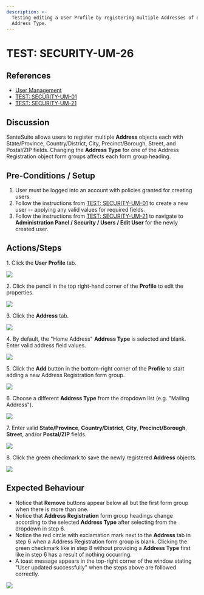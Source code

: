 ```yaml
---
description: >-
  Testing editing a User Profile by registering multiple Addresses of different
  Address Type.
---
```


# TEST: SECURITY-UM-26

## References

* [User Management](broken-reference)
* [TEST: SECURITY-UM-01](test-security-um-01.md)
* [TEST: SECURITY-UM-21](test-security-um-21.md)

## Discussion

SanteSuite allows users to register multiple **Address** objects each with State/Province, Country/District, City, Precinct/Borough, Street, and Postal/ZIP fields. Changing the **Address Type** for one of the Address Registration object form groups affects each form group heading.

## Pre-Conditions / Setup

1. User must be logged into an account with policies granted for creating users.
2. Follow the instructions from [TEST: SECURITY-UM-01](test-security-um-01.md) to create a new user -- applying any valid values for required fields.
3. Follow the instructions from [TEST: SECURITY-UM-21](test-security-um-21.md) to navigate to **Administration Panel / Security / Users / Edit User** for the newly created user.

## Actions/Steps

1\. Click the **User Profile** tab.

![](<../../../../../../../.gitbook/assets/image (265).png>)

2\. Click the pencil in the top right-hand corner of the **Profile** to edit the properties.&#x20;

![](<../../../../../../../.gitbook/assets/image (272).png>)

3\. Click the **Address** tab.

![](<../../../../../../../.gitbook/assets/image (284).png>)

4\. By default, the "Home Address" **Address Type** is selected and blank. Enter valid address field values.

![](<../../../../../../../.gitbook/assets/image (274).png>)

5\. Click the **Add** button in the bottom-right corner of the **Profile** to start adding a new Address Registration form group.

![](<../../../../../../../.gitbook/assets/image (245).png>)

6\. Choose a different **Address Type** from the dropdown list (e.g. "Mailing Address").

![](<../../../../../../../.gitbook/assets/image (259).png>)

7\. Enter valid **State/Province**, **Country/District**, **City**, **Precinct/Borough**, **Street**, and/or **Postal/ZIP** fields.

![](<../../../../../../../.gitbook/assets/image (280).png>)

8\. Click the green checkmark to save the newly registered **Address** objects.

![](<../../../../../../../.gitbook/assets/image (264).png>)

## Expected Behaviour

* Notice that **Remove** buttons appear below all but the first form group when there is more than one.
* Notice that **Address Registration** form group headings change according to the selected **Address Type** after selecting from the dropdown in step 6.
* Notice the red circle with exclamation mark next to the **Address** tab in step 6 when a Address Registration form group is blank. Clicking the green checkmark like in step 8 without providing a **Address Type** first like in step 6 has a result of nothing occurring.
* A toast message appears in the top-right corner of the window stating "User updated successfully" when the steps above are followed correctly.

![](<../../../../../../../.gitbook/assets/image (269).png>)

